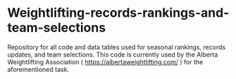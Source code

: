 # Weightlifting-records-rankings-and-team-selections
Repository for all code and data tables used for seasonal rankings, records updates, and team selections.  This code is currently used by the Alberta Weightlifting Association ( https://albertaweightlifting.com/ ) for the aforementioned task. 
